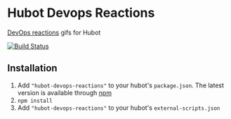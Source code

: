 # Hubot Devops Reactions

[DevOps reactions](http://devopsreactions.tumblr.com/) gifs for Hubot

[![Build Status](https://travis-ci.org/bdossantos/hubot-devops-reactions.png)](https://travis-ci.org/bdossantos/hubot-devops-reactions)

## Installation

1. Add `"hubot-devops-reactions"` to your hubot's `package.json`. The
   latest version is available through [npm](https://npmjs.org/package/hubot-devops-reactions)
2. `npm install`
3. Add `"hubot-devops-reactions"` to your hubot's `external-scripts.json`
